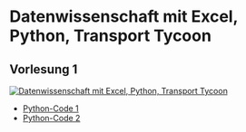 # Datenwissenschaft mit Excel, Python, Transport Tycoon

## Vorlesung 1

[![Datenwissenschaft mit Excel, Python, Transport Tycoon](https://img.youtube.com/vi/mur45U8pf6c/0.jpg)](https://www.youtube.com/watch?v=mur45U8pf6c)

* [Python-Code 1](01_1.py)
* [Python-Code 2](01_2.py)
